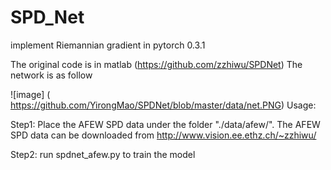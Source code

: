 # SPD_Net
implement Riemannian gradient in pytorch 0.3.1

The original code is in matlab (https://github.com/zzhiwu/SPDNet)
The network is as follow

![image] ( https://github.com/YirongMao/SPDNet/blob/master/data/net.PNG) 
Usage:

Step1: Place the AFEW SPD data under the folder "./data/afew/". The AFEW SPD data can be downloaded from http://www.vision.ee.ethz.ch/~zzhiwu/

Step2: run spdnet_afew.py to train the model



